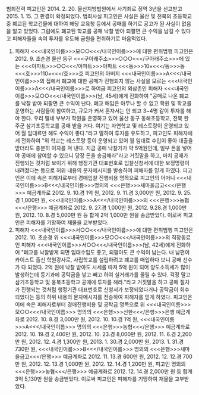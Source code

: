 범죄전력
피고인은 2014. 2. 20. 울산지방법원에서 사기죄로 징역 3년을 선고받고 2015. 1. 15. 그 판결이 확정되었다.
범죄사실
피고인은 사실은 울산 및 전북의 초등학교 중 폐교된 학교건물에 대하여 해당 교육청 등에서 공매를 하기로 공고가 된 사실이 없음을 알고 있었다. 그럼에도 폐교된 학교를 공매 낙찰 받아 되팔면 큰 수익을 남길 수 있다고 피해자들을 속여 투자를 유도해 금원을 편취하기로 마음먹었다.
1. 피해자 <<<내국인이름>>>모○○<<</내국인이름>>>에 대한 편취범행
피고인은 2012. 9. 초순경 울산 동구 <<<구아래주소>>>○○○<<</구아래주소>>>에 있는 <<<아파트>>>○○<<</아파트>>>아파트 <<<동>>>10×<<</동>>>동 <<<호>>>110×<<</호>>>호 피고인의 아버지 <<<내국인이름>>>A<<</내국인이름>>>의 집에서 폐교에 대한 공매가 진행되지 않는 사실을 모르는 <<<내국인이름>>>A<<</내국인이름>>>로 하여금 피고인의 외삼촌인 피해자 <<<내국인이름>>>모○○<<</내국인이름>>>(남, 45세)에게 전화하여 "공매로 나온 폐교를 낙찰 받아 되팔면 큰 수익이 난다. 폐교 매입은 아무나 할 수 없고 학원 및 학교를 운영하는 사람들이 참여하고, 규모가 커서 혼자서는 안 되고 3~4명 같이 투자를 해야 한다. 우리 딸네 부부가 학원을 운영하고 있어 울산 동구 동해초등학교, 전북 완주군 삼기초등학교를 공매 받을 거다. 여기는 자연학교 및 레스토랑이 운영되고 있어 월 임대료만 해도 수익이 좋다."라고 말하여 투자를 유도하고, 피고인도 피해자에게 전화하여 "위 학교는 레스토랑 등이 운영되고 있어 월 임대료 수입이 좋아 대출을 받더라도 충분히 이자를 쳐 낸다. 지금 공매 낙찰가가 약 5억원인데, 일부 돈을 넣어야 공매에 참여할 수 있으니 당장 돈을 송금해라"라고 거짓말을 하고, 마치 공매가 진행되는 것처럼 보이기 위해 행정기관 대표번호로 입찰신청서에 대한 보정명령이 내려졌다는 등으로 허위 내용의 문자메시지를 발송하여 피해자를 믿게 하였다.
피고인은 이에 속은 피해자로부터 경매입찰 진행비용 명목으로 피고인의 어머니 <<<내국인이름>>>B<<</내국인이름>>>명의의 <<<은행>>>새마을금고<<</은행>>> 예금계좌로 2012. 9. 10.경 1억 원, 2012. 9. 11.경 3,000만 원, 2012. 9. 25.경 1,000만 원, <<<내국인이름>>>A<<</내국인이름>>>의 <<<은행>>>농협<<</은행>>> 예금계좌로 2012. 9. 27.경 1,000만 원, 2012. 9.28.경 1,000만 원, 2012. 10. 8.경 5,000만 원 등 합계 2억 1,000만 원을 송금받았다.
이로써 피고인은 피해자를 기망하여 재물을 교부받았다.
2. 피해자 <<<내국인이름>>>서○○<<</내국인이름>>>에 대한 편취범행
피고인은 2012. 10. 초순경 위 <<<내국인이름>>>모○○<<</내국인이름>>>의 직장동료인 피해자 <<<내국인이름>>>서○○<<</내국인이름>>>(남, 42세)에게 전화하여 "폐교를 낙찰받게 되면 임대수입도 좋고, 되팔아도 큰 수익이 남는다. 내 남편이 카이스트 출신 학원강사로, 사립학교를 설립하려고 폐교를 매입하다 보니 공매 선수가 다 되었다. 2억 원에 낙찰 받아도 시세를 따져 5억 원이 되어 양도소득세가 많이 발생하는데 등기과에 공탁금을 넣고 빼고 하여 실거래가를 올릴 수 있다. 걱정 말고 삼기초등학교 및 웅북초등학교 공매에 투자를 해라."라고 거짓말을 하고 공매 절차가 진행되는 것처럼 행정기관 대표번호로 신청서가 보정되었다거나 공탁금이 회수되었다는 등의 허위 내용의 문자메시지를 전송하여 피해자를 믿게 하였다.
피고인은 이에 속은 피해자로부터 경매진행비용 및 공탁금 명목으로 위 <<<내국인이름>>>모○○<<</내국인이름>>> 명의의 <<<은행>>>신한<<</은행>>>은행 예금계좌로 2012. 10. 8.경 3,000만 원, 2012. 10. 10.경 1억 원, <<<내국인이름>>>A<<</내국인이름>>> 명의의 <<<은행>>>농협<<</은행>>> 예금계좌로 2012. 10. 19.경 2,400만 원, 2012. 10. 23.경 8,000만 원, 2012. 11. 6.경 2,200만 원, 2012. 12. 4.경 1,300만 원, 2013. 1. 30.경 2,000만 원, 2013. 1. 31.경 730만 원, <<<내국인이름>>>B<<</내국인이름>>> 명의의 <<<은행>>>새마을금고<<</은행>>> 예금계좌로 2012. 11. 13.경 600만 원, 2012. 12. 12.경 700만 원, 2012. 12. 13.경 1,000만 원, 2012. 12. 14.경 1,200만 원, 피고인 명의의 <<<은행>>>농협<<</은행>>> 예금계좌로 2012. 12. 14.경 2,000만 원 등 합계 3억 5,130만 원을 송금받았다.
이로써 피고인은 피해자를 기망하여 재물을 교부받았다.